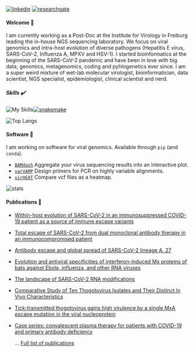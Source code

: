 

[![linkedin](https://skillicons.dev/icons?i=linkedin)](https://www.linkedin.com/in/jonas-fuchs-16bba9133/)
[![researchgate](https://upload.wikimedia.org/wikipedia/commons/thumb/5/5e/ResearchGate_icon_SVG.svg/50px-ResearchGate_icon_SVG.svg.png)](https://www.researchgate.net/profile/Jonas-Fuchs-2)
#### Welcome :fox_face:
<p>I am currently working as a Post-Doc at the Institute for Virology in Freiburg leading the in-house NGS sequencing laboratory. We focus on viral genomics and intra-host evolution of diverse pathogens (Hepatitis E virus, SARS-CoV-2, Influenza A, MPXV and HSV-1). I started bioinformatics at the beginning of the SARS-CoV-2 pandemic and have been in love with big data, genomics, metagenomics, coding and pyhlogenetics ever since. I am a super weird mixture of wet-lab molecular virologist, bioinformatician, data scientist, NGS specialist, epidemiologist, clinical scientist and nerd.</p>

##### Skills  :heavy_check_mark:
![My Skills](https://skillicons.dev/icons?i=linux,r,py,powershell,bash,html,git,github,ps)[![snakemake](https://avatars.githubusercontent.com/u/33450111?s=50&v=4)](https://github.com/snakemake)

![Top Langs](https://github-readme-stats.vercel.app/api/top-langs/?username=jonas-fuchs&layout=compact&theme=dark)

#### Software :floppy_disk:

I am working on software for viral genomics. Available through `pip` (and `conda`).

- [`BAMdash`](https://github.com/jonas-fuchs/BAMdash) Aggregate your virus sequencing results into an interactive plot.
- [`varVAMP`](https://github.com/jonas-fuchs/varVAMP) Design primers for PCR on highly variable alignments.
- [`virHEAT`](https://github.com/jonas-fuchs/virHEAT) Compare vcf files as a heatmap.

![stats](https://github-readme-stats.vercel.app/api?username=jonas-fuchs&show_icons=true&theme=dark)




#### Publications :scroll:

- [Within-host evolution of SARS-CoV-2 in an immunosuppressed COVID-19 patient as a source of immune escape variants](https://www.nature.com/articles/s41467-021-26602-3)
- [Total escape of SARS-CoV-2 from dual monoclonal antibody therapy in an immunocompromised patient](https://www.nature.com/articles/s41467-023-37591-w)
- [Antibody escape and global spread of SARS-CoV-2 lineage A. 27](https://www.nature.com/articles/s41467-022-28766-y)
- [Evolution and antiviral specificities of interferon-induced Mx proteins of bats against Ebola, influenza, and other RNA viruses](https://journals.asm.org/doi/full/10.1128/jvi.00361-17)
- [The landscape of SARS-CoV-2 RNA modifications](https://www.biorxiv.org/content/10.1101/2020.07.18.204362v1.abstract)
- [Comparative Study of Ten Thogotovirus Isolates and Their Distinct In Vivo Characteristics](https://journals.asm.org/doi/full/10.1128/jvi.01556-21)
- [Tick-transmitted thogotovirus gains high virulence by a single MxA escape mutation in the viral nucleoprotein](https://journals.plos.org/plospathogens/article?id=10.1371/journal.ppat.1009038)
- [Case series: convalescent plasma therapy for patients with COVID-19 and primary antibody deficiency](https://link.springer.com/article/10.1007/s10875-021-01193-2)

  ... [Full list of publications](https://scholar.google.de/citations?user=0Gw3wxUAAAAJ&hl=de)



